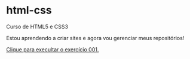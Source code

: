 # html-css
 Curso de HTML5 e CSS3

 Estou aprendendo a criar sites e agora vou gerenciar meus repositórios!

 <a href="https://fabricioliquesley.github.io/html-css/exercicios/ex001/index.html">Clique para execultar o exercício 001.</a>